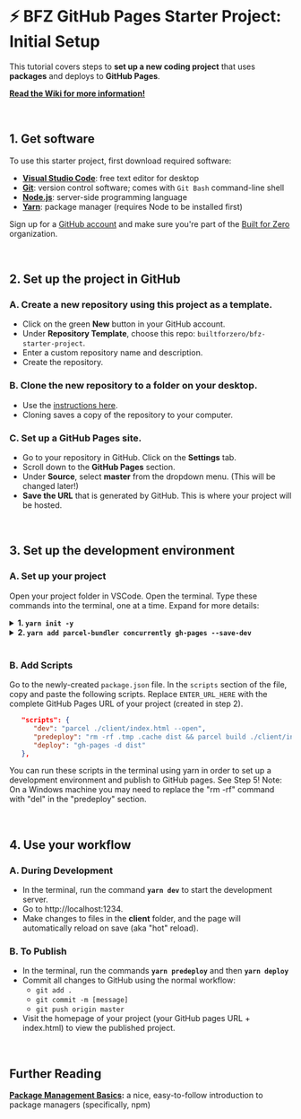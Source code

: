 # ⚡ BFZ GitHub Pages Starter Project: Initial Setup

This tutorial covers steps to **set up a new coding project** that uses **packages** and deploys to **GitHub Pages**.

**[Read the Wiki for more information!](https://github.com/builtforzero/bfz-starter-project/wiki)**


<br />

## 1. Get software

To use this starter project, first download required software:

- [**Visual Studio Code**](https://code.visualstudio.com/): free text editor for desktop
- [**Git**](https://git-scm.com/): version control software; comes with `Git Bash` command-line shell
- [**Node.js**](https://nodejs.org/en/): server-side programming language
- [**Yarn**](https://classic.yarnpkg.com/en/docs/install/#windows-stable): package manager (requires Node to be installed first)

Sign up for a [GitHub account](https://github.com/) and make sure you're part of the [Built for Zero](https://github.com/builtforzero) organization.

<br />

## 2. Set up the project in GitHub

### A. Create a new repository using this project as a template.

- Click on the green **New** button in your GitHub account.
- Under **Repository Template**, choose this repo: `builtforzero/bfz-starter-project`. 
- Enter a custom repository name and description. 
- Create the repository.

### B. Clone the new repository to a folder on your desktop. 
- Use the [instructions here](https://docs.github.com/en/github/creating-cloning-and-archiving-repositories/cloning-a-repository).
- Cloning saves a copy of the repository to your computer.

### C. Set up a GitHub Pages site.

- Go to your repository in GitHub. Click on the **Settings** tab.
- Scroll down to the **GitHub Pages** section.
- Under **Source**, select **master** from the dropdown menu. (This will be changed later!)
- **Save the URL** that is generated by GitHub. This is where your project will be hosted.

<br />

## 3. Set up the development environment

### A. Set up your project

Open your project folder in VSCode. Open the terminal. Type these commands into the terminal, one at a time. Expand for more details:

<details>
    <summary><b>1. <code>yarn init -y</code></b></summary>
    
<br />
    
This command initializes the Yarn package manager and adds several files to your project. The **`-y`** flag (y for "yes") skips Yarn's custom setup questions and generates a `package.json` based on default settings. This is normally fine! Leave out the **`-y`** flag if you would like to [customize settings](https://classic.yarnpkg.com/en/docs/cli/init/). This command generates a `package.json` file, `yarn.lock` file, and the `node_modules` folder.

- **`package.json`** is your **project manifest**; aka a record of the dependencies and scripts needed to run your code.
- **`yarn.lock`** and **`node_modules`** are files that store and manage your project's dependencies. *You don't need to touch these files!*
- **`dist`** is a folder that is only created after the first time you deploy to GitHub pages (in step 5 below). It contains all of the files in your `client` folder, bundled for the web by the Parcel package. *You don't need to touch this file!*
  
  <br />
  
</details>

<details>
<summary><b>2. <code>yarn add parcel-bundler concurrently gh-pages --save-dev</b></code></summary>
  
<br />
  
This command adds the following packages as a development dependency to your project:
- **[Parcel](https://parceljs.org/):** bundles assets for the web (i.e., translates your modern JS code into a version that *all* browsers can read and understand).
- **[Concurrently](https://www.npmjs.com/package/concurrently):** a helper package that allows you to run multiple terminal commands in one line.
- **[gh-pages](https://www.npmjs.com/package/gh-pages):** a package that can publish your project to GitHub Pages.
  
  <br />
  
</details>

<br />

### **B. Add Scripts**

Go to the newly-created `package.json` file. In the `scripts` section of the file, copy and paste the following scripts. Replace `ENTER_URL_HERE` with the complete GitHub Pages URL of your project (created in step 2). 

```json
   "scripts": {
      "dev": "parcel ./client/index.html --open",
      "predeploy": "rm -rf .tmp .cache dist && parcel build ./client/index.html --public-url ENTER_URL_HERE",
      "deploy": "gh-pages -d dist"
   },
```

You can run these scripts in the terminal using yarn in order to set up a development environment and publish to GitHub pages. See Step 5!
Note: On a Windows machine you may need to replace the "rm -rf" command with "del" in the "predeploy" section.

<br />

## 4. Use your workflow

### **A. During Development**

- In the terminal, run the command **`yarn dev`** to start the development server.
- Go to http://localhost:1234.
- Make changes to files in the **client** folder, and the page will automatically reload on save (aka "hot" reload).

### **B. To Publish**

- In the terminal, run the commands **`yarn predeploy`** and then **`yarn deploy`**
- Commit all changes to GitHub using the normal workflow: 
  - `git add .`
  - `git commit -m [message]`
  - `git push origin master`
- Visit the homepage of your project (your GitHub pages URL + index.html) to view the published project.

<br />

## Further Reading

**[Package Management Basics](https://developer.mozilla.org/en-US/docs/Learn/Tools_and_testing/Understanding_client-side_tools/Package_management):** a nice, easy-to-follow introduction to package managers (specifically, npm)
